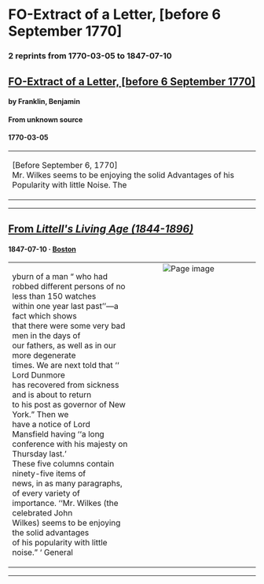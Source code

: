 
# FO-Extract of a Letter, [before 6 September 1770]

### 2 reprints from 1770-03-05 to 1847-07-10

## [FO-Extract of a Letter, [before 6 September 1770]](https://founders.archives.gov/documents/Franklin/01-17-02-0126)

#### by Franklin, Benjamin

#### From unknown source

#### 1770-03-05

<table style="width: 100%;"><tr><td style="width: 50%">

[Before September 6, 1770]  
Mr. Wilkes seems to be enjoying the solid Advantages of his Popularity with little Noise. The 
</td></tr></table>

---

## [From _Littell's Living Age (1844-1896)_](https://archive.org/details/sim_living-age_1847-07-10_14_165/page/n24/mode/1up?view=theater)

#### 1847-07-10 &middot; [Boston](http://dbpedia.org/resource/Boston)

<table style="width: 100%;"><tr><td style="width: 50%">

yburn of a man “ who had  
robbed different persons of no less than 150 watches  
within one year last past’’—a fact which shows  
that there were some very bad men in the days of  
our fathers, as well as in our more degenerate  
times. We are next told that ‘‘ Lord Dunmore  
has recovered from sickness and is about to return  
to his post as governor of New York.” Then we  
have a notice of Lord Mansfield having ‘‘a long  
conference with his majesty on Thursday last.’  
These five columns contain ninety-five items of  
news, in as many paragraphs, of every variety of  
importance. ‘‘Mr. Wilkes (the celebrated John  
Wilkes) seems to be enjoying the solid advantages  
of his popularity with little noise.” ‘ General
</td><td style="width: 50%; max-height: 75%; margin: auto; display: block;">
<img alt="Page image" src="https://iiif.archive.org/iiif/sim_living-age_1847-07-10_14_165&#0036;24/pct:45.758258,76.422764,35.435435,17.755049/600,/0/default.jpg"/>
</td>
</tr></table>

---

